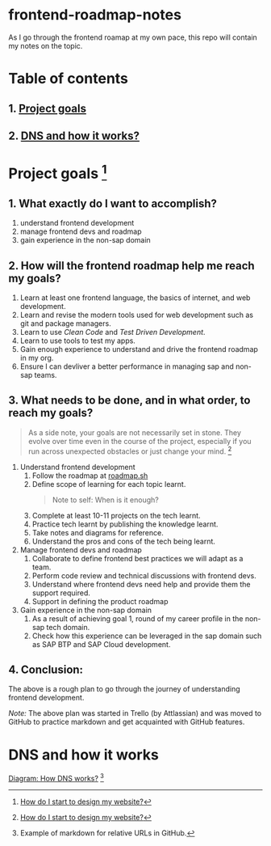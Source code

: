 # frontend-roadmap-notes
As I go through the frontend roamap at my own pace, this repo will contain my notes on the topic. 

# Table of contents
## 1. [Project goals](#project-goals-1)
## 2. [DNS and how it works?](#dns-and-how-it-works)


# Project goals [^1]

## 1. What exactly do I want to accomplish?
1. understand frontend development
2. manage frontend devs and roadmap
3. gain experience in the non-sap domain

## 2. How will the frontend roadmap help me reach my goals?
1. Learn at least one frontend language, the basics of internet, and web development.
2. Learn and revise the modern tools used for web development such as git and package managers.
3. Learn to use *Clean Code* and *Test Driven Development*.
4. Learn to use tools to test my apps.
5. Gain enough experience to understand and drive the frontend roadmap in my org.
6. Ensure I can devliver a better performance in managing sap and non-sap teams.

## 3. What needs to be done, and in what order, to reach my goals?
> As a side note, your goals are not necessarily set in stone. They evolve over time even in the course of the project, especially if you run across unexpected obstacles or just change your mind. [^1]

1. Understand frontend development
    1. Follow the roadmap at [roadmap.sh](https://roadmap.sh/frontend)
    2. Define scope of learning for each topic learnt. 
        > Note to self: When is it enough?
    3. Complete at least 10-11 projects on the tech learnt. 
    4. Practice tech learnt by publishing the knowledge learnt.
    5. Take notes and diagrams for reference.
    6. Understand the pros and cons of the tech being learnt. 
2. Manage frontend devs and roadmap
    1. Collaborate to define frontend best practices we will adapt as a team.
    2. Perform code review and technical discussions with frontend devs.
    3. Understand where frontend devs need help and provide them the support required.
    4. Support in defining the product roadmap
3. Gain experience in the non-sap domain
    1. As a result of achieving goal 1, round of my career profile in the non-sap tech domain.
    2. Check how this experience can be leveraged in the sap domain such as SAP BTP and SAP Cloud development. 

## 4. Conclusion:
The above is a rough plan to go through the journey of understanding frontend development. 

*Note:* The above plan was started in Trello (by Attlassian) and was moved to GitHub to practice markdown and get acquainted with GitHub features. 

[^1]: [How do I start to design my website?](https://developer.mozilla.org/en-US/docs/Learn/Common_questions/Thinking_before_coding)


# DNS and how it works
[Diagram: How DNS works?](/DNS%20-%20Frontend%20Roadmap.pdf) [^2]

[^2]: Example of markdown for relative URLs in GitHub.